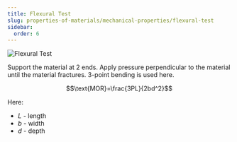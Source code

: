 ```yaml
---
title: Flexural Test
slug: properties-of-materials/mechanical-properties/flexural-test
sidebar:
  order: 6
---
```


![Flexural Test](/props/flexural-test.jpg)

Support the material at 2 ends. Apply pressure perpendicular to the material
until the material fractures. 3-point bending is used here.

```math
\text{MOR}=\frac{3PL}{2bd^2}
```

Here:

- $L$ - length
- $b$ - width
- $d$ - depth

